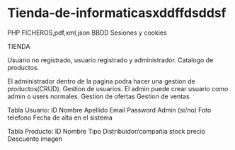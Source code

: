 # Tienda-de-informaticasxddffdsddsf
PHP
FICHEROS,pdf,xml,json
BBDD
Sesiones y cookies


TIENDA

Usuario no registrado, usuario registrado y administrador.
Catalogo de productos.

El administrador dentro de la pagina podra hacer una gestion de productos(CRUD).
Gestion de usuarios. El admin puede crear usuario como admin o users normales.
Gestion de ofertas
Gestion de ventas


Tabla Usuario:
ID
Nombre
Apellido
Email
Password
Admin (si/no)
Foto
telefono
Fecha de alta en el sistema


Tabla Producto:
ID
Nombre
Tipo
Distribuidor/compañia
stock
precio
Descuento
imagen
